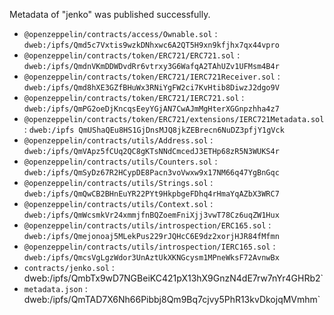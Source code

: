 Metadata of "jenko" was published successfully.
- `@openzeppelin/contracts/access/Ownable.sol` : `dweb:/ipfs/Qmd5c7Vxtis9wzkDNhxwc6A2QT5H9xn9kfjhx7qx44vpro`
- `@openzeppelin/contracts/token/ERC721/ERC721.sol` : `dweb:/ipfs/QmdnVKmDDWDvdRr6vtrxy3G6WafqA2TAhUZv1UFMsm4B4r`
- `@openzeppelin/contracts/token/ERC721/IERC721Receiver.sol` : `dweb:/ipfs/Qmd8hXE3GZfBHuWx3RNiYgFW2ci7KvHtib8DiwzJ2dgo9V`
- `@openzeppelin/contracts/token/ERC721/IERC721.sol` : `dweb:/ipfs/QmPG2oeDjKncqsEeyYGjAN7CwAJmMgHterXGGnpzhha4z7`
- `@openzeppelin/contracts/token/ERC721/extensions/IERC721Metadata.sol` : `dweb:/ipfs QmUShaQEu8HS1GjDnsMJQ8jkZEBrecn6NuDZ3pfjY1gVck`
- `@openzeppelin/contracts/utils/Address.sol` : `dweb:/ipfs/QmVApz5fCUq2QC8gKTsNNdCmcedJ3ETHp68zR5N3WUKS4r`
- `@openzeppelin/contracts/utils/Counters.sol` : `dweb:/ipfs/QmSyDz67R2HCypDE8Pacn3voVwxw9x17NM66q47YgBnGqc`
- `@openzeppelin/contracts/utils/Strings.sol` : `dweb:/ipfs/QmQwCB2BHnEuYR22PYt9HkpbgeFDhq4rHmaYqAZbX3WRC7`
- `@openzeppelin/contracts/utils/Context.sol` : `dweb:/ipfs/QmWcsmkVr24xmmjfnBQZoemFniXjj3vwT78Cz6uqZW1Hux`
- `@openzeppelin/contracts/utils/introspection/ERC165.sol` : `dweb:/ipfs/Qmejonoaj5MLekPus229rJQHcC6E9dz2xorjHJR84fMfmn`
- `@openzeppelin/contracts/utils/introspection/IERC165.sol` : `dweb:/ipfs/QmcsVgLgzWdor3UnAztUkXKNGcysm1MPneWksF72AvnwBx`
- `contracts/jenko.sol` : dweb:/ipfs/QmbTx9wD7NGBeiKC421pX13hX9GnzN4dE7rw7nYr4GHRb2`
- `metadata.json` : dweb:/ipfs/QmTAD7X6Nh66Pibbj8Qm9Bq7cjvy5PhR13kvDkojqMVmhm`
